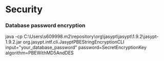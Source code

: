 



# Security

### Database password encryption

java -cp C:\Users\s609998\.m2\repository\org\jasypt\jasypt\1.9.2\jasypt-1.9.2.jar org.jasypt.intf.cli.JasyptPBEStringEncryptionCLI input="your_database_password" password=SecretEncryptionKey algorithm=PBEWithMD5AndDES
